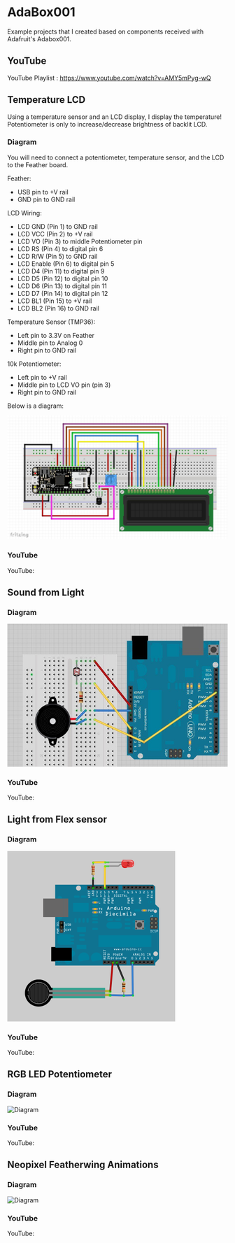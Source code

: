 # AdaBox001
Example projects that I created based on components received with Adafruit's Adabox001. 

## YouTube

YouTube Playlist : https://www.youtube.com/watch?v=AMY5mPyg-wQ

## Temperature LCD

Using a temperature sensor and an LCD display, I display the temperature! Potentiometer is only to increase/decrease brightness of backlit LCD.

### Diagram

You will need to connect a potentiometer, temperature sensor, and the LCD to the Feather board.

Feather:

 * USB pin to +V rail
 * GND pin to GND rail

LCD Wiring:

 * LCD GND (Pin 1) to GND rail
 * LCD VCC (Pin 2) to +V rail
 * LCD VO (Pin 3) to middle Potentiometer pin
 * LCD RS (Pin 4) to digital pin 6
 * LCD R/W (Pin 5) to GND rail
 * LCD Enable (Pin 6) to digital pin 5
 * LCD D4 (Pin 11) to digital pin 9
 * LCD D5 (Pin 12) to digital pin 10
 * LCD D6 (Pin 13) to digital pin 11
 * LCD D7 (Pin 14) to digital pin 12
 * LCD BL1 (Pin 15) to +V rail
 * LCD BL2 (Pin 16) to GND rail

Temperature Sensor (TMP36):

 * Left pin to 3.3V on Feather
 * Middle pin to Analog 0
 * Right pin to GND rail

10k Potentiometer:

 * Left pin to +V rail
 * Middle pin to LCD VO pin (pin 3)
 * Right pin to GND rail

Below is a diagram:

![Diagram](/tempLCD/tempLCDCircuit.jpg?raw=true "Diagram")

### YouTube

YouTube: 

## Sound from Light

### Diagram

![Diagram](/lightSounds/lightSoundsCircuit.jpg?raw=true "Diagram")

### YouTube

YouTube: 

## Light from Flex sensor

### Diagram

![Diagram](/flexLED/flexLEDCircuit.png?raw=true "Diagram")

### YouTube

YouTube: 

## RGB LED Potentiometer

### Diagram

![Diagram](/test.png?raw=true "Diagram")

### YouTube

YouTube: 

## Neopixel Featherwing Animations

### Diagram

![Diagram](/test.png?raw=true "Diagram")

### YouTube

YouTube: 
